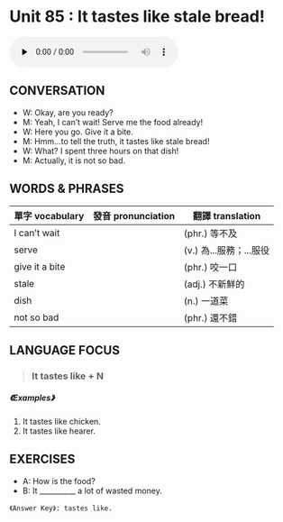 # Unit 85 : It tastes like stale bread!

<audio controls preload="none">
  <source src="https://channelplus.ner.gov.tw/api/audio/5ad2e633f95e3500064f4345">
</audio>

## CONVERSATION
* W: Okay, are you ready? 
* M: Yeah, I can’t wait! Serve me the food already! 
* W: Here you go. Give it a bite. 
* M: Hmm…to tell the truth, it tastes like stale bread! 
* W: What? I spent three hours on that dish! 
* M: Actually, it is not so bad.

## WORDS & PHRASES
單字 vocabulary|發音 pronunciation|翻譯 translation
---|---|---
I can’t wait||(phr.) 等不及
serve||(v.) 為...服務；...服役
give it a bite||(phr.) 咬一口
stale||(adj.) 不新鮮的
dish||(n.) 一道菜
not so bad||(phr.) 還不錯

## LANGUAGE FOCUS 
> <h3>It tastes like + N</h3>

##### 《Examples》
1. It tastes like chicken.
2. It tastes like hearer.

## EXERCISES 
* A: How is the food?
* B: It __________ a lot of wasted money.

`《Answer Key》: tastes like.`